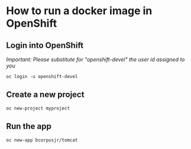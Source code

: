 # How to run a docker image in OpenShift

## Login into OpenShift 

*Important: Please substitute for "openshift-devel" the user id assigned to you*

```
oc login -u openshift-devel
```

## Create a new project

```
oc new-project myproject
```

## Run the app 

```
oc new-app bcorpusjr/tomcat
```


